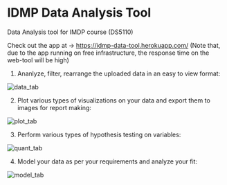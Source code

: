 # IDMP Data Analysis Tool

Data Analysis tool for IMDP course (DS5110)

Check out the app at -> https://idmp-data-tool.herokuapp.com/ (Note that, due to the app running on free infrastructure, the response time on the web-tool will be high)

1. Ananlyze, filter, rearrange the uploaded data in an easy to view format:

![data_tab](https://user-images.githubusercontent.com/17771219/79416032-bd7d5000-7f7c-11ea-9a2d-f7fac068c9b8.PNG)

2. Plot various types of visualizations on your data and export them to images for report making:

![plot_tab](https://user-images.githubusercontent.com/17771219/79416283-4eecc200-7f7d-11ea-92df-d2ed40bbc3d2.PNG)

3. Perform various types of hypothesis testing on variables:

![quant_tab](https://user-images.githubusercontent.com/17771219/79416296-53b17600-7f7d-11ea-8154-81ee229a7d93.PNG)

4. Model your data as per your requirements and analyze your fit:

![model_tab](https://user-images.githubusercontent.com/17771219/79416262-485e4a80-7f7d-11ea-831d-0f7e7bb527e6.PNG)
